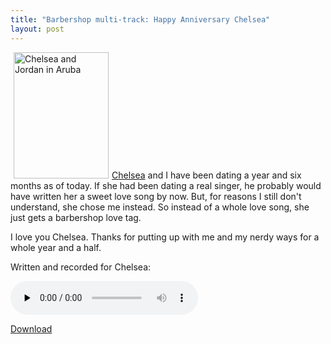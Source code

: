 ```yaml
---
title: "Barbershop multi-track: Happy Anniversary Chelsea"
layout: post
---
```


<a href="/uploads/2008/05/n695475033_824973_3928.jpg"><img class="alignright size-medium wp-image-92" style="margin-left: 5px; margin-right: 5px;" title="Chelsea-Jordan" src="/uploads/2008/05/n695475033_824973_3928-225x300.jpg" alt="Chelsea and Jordan in Aruba" width="152" height="202" /></a><a href="http://www.chelseahollow.com">Chelsea</a> and I have been dating a year and six months as of today. If she had been dating a real singer, he probably would have written her a sweet love song by now. But, for reasons I still don't understand, she chose me instead. So instead of a whole love song, she just gets a barbershop love tag.

I love you Chelsea. Thanks for putting up with me and my nerdy ways for a whole year and a half.

Written and recorded for Chelsea:

<audio id="wp_mep_46" src="/uploads/2008/05/i-love-you-the-stars-tonight.mp3" type="audio/mp3"    controls="controls" preload="none"  ></audio>

<a href="/uploads/2008/05/i-love-you-the-stars-tonight.mp3">Download</a>
